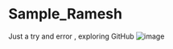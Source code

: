 # Sample_Ramesh
Just a try and error , exploring GitHub
 ![image](https://github.com/Ramesh260402/Sample_Ramesh/assets/86455045/8db161ed-98f5-40a3-891f-8ddd16a3a4ef)
